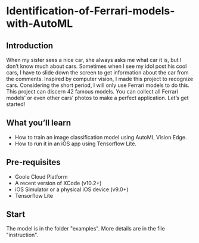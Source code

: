 # Identification-of-Ferrari-models-with-AutoML
## Introduction
When my sister sees a nice car, she always asks me what car it is, but I don’t know much about cars. Sometimes when I see my idol post his cool cars, I have to slide down the screen to get information about the car from the comments. Inspired by computer vision, I made this project to recognize cars. Considering the short period, I will only use Ferrari models to do this. This project can discern 42 famous models. You can collect all Ferrari models’ or even other cars’ photos to make a perfect application. Let’s get started!
## What you’ll learn
- How to train an image classification model using AutoML Vision Edge.
- How to run it in an iOS app using Tensorflow Lite.
## Pre-requisites
- Goole Cloud Platform
- A recent version of XCode (v10.2+)
- iOS Simulator or a physical iOS device (v9.0+)
- Tensorflow Lite
## Start
The model is in the folder "examples".
More details are in the file "instruction".
